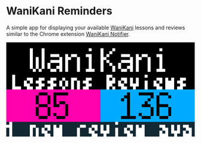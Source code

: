 # WaniKani Reminders
A simple app for displaying your available [WaniKani](https://wanikani.com) lessons and reviews similar to the Chrome extension [WaniKani Notifier](https://chrome.google.com/webstore/detail/wanikani-notifier/heelibmlhnhijgkloghdgpfgobhjemem).

![WaniKani Reminders demo](./wanikani_reminder.gif)